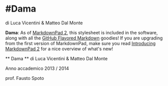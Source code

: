 #Dama
==============
di Luca Vicentini & Matteo Dal Monte

**Dama**: As of [MarkdownPad 2](http://markdownpad.com/), this stylesheet is included in the software, along with all the [GitHub Flavored Markdown](http://github.github.com/github-flavored-markdown/) goodies! If you are upgrading from the first version of MarkdownPad, make sure you read [Introducing MarkdownPad 2](http://markdownpad.com/news/2013/introducing-markdownpad-2/) for a nice overview of what's new!

** Dama ** di Luca Vicentini & Matteo Dal Monte

Anno accademico 2013 / 2014

prof. Fausto Spoto
